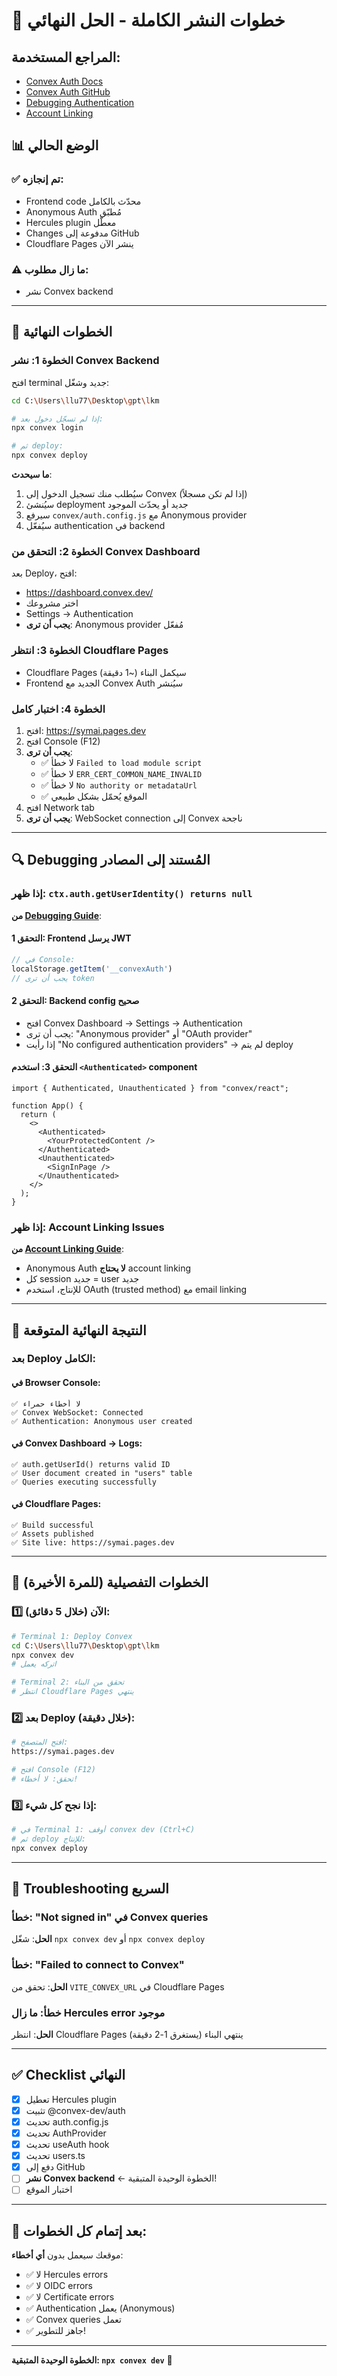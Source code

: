 # 🚀 خطوات النشر الكاملة - الحل النهائي

## المراجع المستخدمة:
- [Convex Auth Docs](https://labs.convex.dev/auth)
- [Convex Auth GitHub](https://github.com/get-convex/convex-auth)
- [Debugging Authentication](https://docs.convex.dev/auth/debug)
- [Account Linking](https://docs.convex.dev/auth/convex-auth#account-linking)

## 📊 الوضع الحالي

### ✅ تم إنجازه:
- Frontend code محدّث بالكامل
- Anonymous Auth مُطبّق
- Hercules plugin معطّل
- Changes مدفوعة إلى GitHub
- Cloudflare Pages ينشر الآن

### ⚠️ ما زال مطلوب:
- نشر Convex backend

---

## 🎯 الخطوات النهائية

### الخطوة 1: نشر Convex Backend

افتح terminal جديد وشغّل:

```bash
cd C:\Users\llu77\Desktop\gpt\lkm

# إذا لم تسجّل دخول بعد:
npx convex login

# ثم deploy:
npx convex deploy
```

**ما سيحدث**:
1. سيُطلب منك تسجيل الدخول إلى Convex (إذا لم تكن مسجلاً)
2. سيُنشئ deployment جديد أو يحدّث الموجود
3. سيرفع `convex/auth.config.js` مع Anonymous provider
4. سيُفعّل authentication في backend

### الخطوة 2: التحقق من Convex Dashboard

بعد Deploy، افتح:
- https://dashboard.convex.dev/
- اختر مشروعك
- Settings → Authentication
- **يجب أن ترى**: Anonymous provider مُفعّل

### الخطوة 3: انتظر Cloudflare Pages

- Cloudflare Pages سيكمل البناء (~1 دقيقة)
- Frontend الجديد مع Convex Auth سيُنشر

### الخطوة 4: اختبار كامل

1. افتح: https://symai.pages.dev
2. افتح Console (F12)
3. **يجب أن ترى**:
   - ✅ لا خطأ `Failed to load module script`
   - ✅ لا خطأ `ERR_CERT_COMMON_NAME_INVALID`
   - ✅ لا خطأ `No authority or metadataUrl`
   - ✅ الموقع يُحمّل بشكل طبيعي
4. افتح Network tab
5. **يجب أن ترى**: WebSocket connection إلى Convex ناجحة

---

## 🔍 Debugging المُستند إلى المصادر

### إذا ظهر: `ctx.auth.getUserIdentity() returns null`

**من [Debugging Guide](https://docs.convex.dev/auth/debug)**:

#### التحقق 1: Frontend يرسل JWT
```typescript
// في Console:
localStorage.getItem('__convexAuth')
// يجب أن ترى token
```

#### التحقق 2: Backend config صحيح
- افتح Convex Dashboard → Settings → Authentication
- يجب أن ترى: "Anonymous provider" أو "OAuth provider"
- إذا رأيت "No configured authentication providers" → لم يتم deploy

#### التحقق 3: استخدم `<Authenticated>` component
```tsx
import { Authenticated, Unauthenticated } from "convex/react";

function App() {
  return (
    <>
      <Authenticated>
        <YourProtectedContent />
      </Authenticated>
      <Unauthenticated>
        <SignInPage />
      </Unauthenticated>
    </>
  );
}
```

### إذا ظهر: Account Linking Issues

**من [Account Linking Guide](https://docs.convex.dev/auth/convex-auth#account-linking)**:

- Anonymous Auth **لا يحتاج** account linking
- كل session جديد = user جديد
- للإنتاج، استخدم OAuth (trusted method) مع email linking

---

## 🎯 النتيجة النهائية المتوقعة

### بعد Deploy الكامل:

#### في Browser Console:
```
✅ لا أخطاء حمراء
✅ Convex WebSocket: Connected
✅ Authentication: Anonymous user created
```

#### في Convex Dashboard → Logs:
```
✅ auth.getUserId() returns valid ID
✅ User document created in "users" table
✅ Queries executing successfully
```

#### في Cloudflare Pages:
```
✅ Build successful
✅ Assets published
✅ Site live: https://symai.pages.dev
```

---

## 📝 الخطوات التفصيلية (للمرة الأخيرة)

### 1️⃣ الآن (خلال 5 دقائق):

```bash
# Terminal 1: Deploy Convex
cd C:\Users\llu77\Desktop\gpt\lkm
npx convex dev
# اتركه يعمل

# Terminal 2: تحقق من البناء
# انتظر Cloudflare Pages ينتهي
```

### 2️⃣ بعد Deploy (خلال دقيقة):

```bash
# افتح المتصفح:
https://symai.pages.dev

# افتح Console (F12)
# تحقق: لا أخطاء!
```

### 3️⃣ إذا نجح كل شيء:

```bash
# في Terminal 1: أوقف convex dev (Ctrl+C)
# ثم deploy للإنتاج:
npx convex deploy
```

---

## 🚨 Troubleshooting السريع

### خطأ: "Not signed in" في Convex queries
**الحل**: شغّل `npx convex dev` أو `npx convex deploy`

### خطأ: "Failed to connect to Convex"
**الحل**: تحقق من `VITE_CONVEX_URL` في Cloudflare Pages

### خطأ: ما زال Hercules error موجود
**الحل**: انتظر Cloudflare Pages ينتهي البناء (يستغرق 1-2 دقيقة)

---

## ✅ Checklist النهائي

- [x] تعطيل Hercules plugin
- [x] تثبيت @convex-dev/auth
- [x] تحديث auth.config.js
- [x] تحديث AuthProvider
- [x] تحديث useAuth hook
- [x] تحديث users.ts
- [x] دفع إلى GitHub
- [ ] **نشر Convex backend** ← الخطوة الوحيدة المتبقية!
- [ ] اختبار الموقع

---

## 🎉 بعد إتمام كل الخطوات:

موقعك سيعمل بدون **أي أخطاء**:
- ✅ لا Hercules errors
- ✅ لا OIDC errors  
- ✅ لا Certificate errors
- ✅ Authentication يعمل (Anonymous)
- ✅ Convex queries تعمل
- ✅ جاهز للتطوير!

---

**الخطوة الوحيدة المتبقية: `npx convex dev`** 🚀

